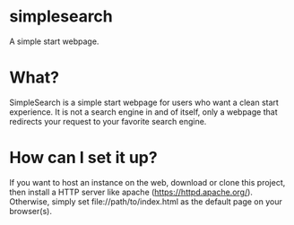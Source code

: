 # simplesearch
A simple start webpage.

# What?
SimpleSearch is a simple start webpage for users who want a clean start experience. It is not a search engine in and of itself, only a webpage that redirects your request to your favorite search engine.

# How can I set it up?
If you want to host an instance on the web, download or clone this project, then install a HTTP server like apache (https://httpd.apache.org/). Otherwise, simply set file://path/to/index.html as the default page on your browser(s).
